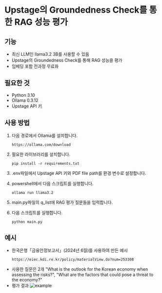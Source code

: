 # Upstage의 Groundedness Check를 통한 RAG 성능 평가

## 기능
- 최신 LLM인 llama3.2 3B를 사용할 수 있음
- Upstage의 Groundedness Check를 통해 RAG 성능을 평가
- 임베딩 포함 전과정 무료화

## 필요한 것
- Python 3.10
- Ollama 0.3.12
- Upstage API 키

## 사용 방법
1. 다음 경로에서 Ollama를 설치합니다.
   ```
   https://ollama.com/download
   ```
2. 필요한 라이브러리를 설치합니다.
   ```
   pip install -r requirements.txt
   ```
3. .env파일에서 Upstage API 키와 PDF file path를 환경 변수로 설정합니다.
   
4. powershell에서 다음 스크립트를 실행합니다.
   ```
   ollama run llama3.2
   ```
5. main.py파일의 q_list에 RAG 평가 질문들을 입력합니다.
   
6. 다음 스크립트를 실행합니다.
   ```
   python main.py
   ```

## 예시
- 한국은행「금융안정보고서」(2024년 6월)를 사용하여 만든 예시
   ```
   https://eiec.kdi.re.kr/policy/materialView.do?num=253308
   ```
- 사용한 질문은 2개 "What is the outlook for the Korean economy when assessing the risks?", "What are the factors that could pose a threat to the economy?"
- 평가 결과
  ![example](https://github.com/user-attachments/assets/2be3c59a-b1b4-4167-8620-4ca0d736ede8)
